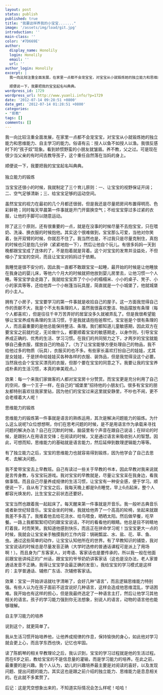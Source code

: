 ```yaml
---
layout: post
status: publish
published: true
title: "我要这样养我的小宝宝......."
image: '/assets/img/load/git.jpg'
introduction: ''
main-class: ''
color: '#7D669E'
author:
  display_name: Honolily
  login: Honolily
  email: ''
  url: ''
author_login: Honolily
excerpt: |
  我一向比较注重全面发展，在家里一点都不会宠宝宝，对宝宝从小就锻炼她的独立能力和思维能力、自主学习的能力。俗语有云：授人以鱼不如授人以渔。我很反感时下的&ldquo;孩子奴&rdquo;现象。看到娇惯野蛮的小朋友就皱眉。养不教，父之过。可是现在很少当父亲的有时间去教导孩子，这个重任自然落在当妈的身上。

  顺便说一下，我要把我的宝宝起名叫典典。
wordpress_id: 1729
wordpress_url: http://www.yuanli.info/?p=1729
date: '2012-07-14 09:28:51 +0800'
date_gmt: '2012-07-14 01:28:51 +0800'
categories:
- "育教"
tags: []
comments: []
---
```

<p>我一向比较注重全面发展，在家里一点都不会宠宝宝，对宝宝从小就锻炼她的独立能力和思维能力、自主学习的能力。俗语有云：授人以鱼不如授人以渔。我很反感时下的&ldquo;孩子奴&rdquo;现象。看到娇惯野蛮的小朋友就皱眉。养不教，父之过。可是现在很少当父亲的有时间去教导孩子，这个重任自然落在当妈的身上。</p>
<p>顺便说一下，我要把我的宝宝起名叫典典。<br />
<a id="more"></a><a id="more-1729"></a><br />
独立能力的锻炼</p>
<p>当宝宝还很小的时候，我就制定了三个育儿原则：一、让宝宝的视野保证开阔；二、空气足够清新；三、给宝宝足够的运动空间。</p>
<p>虽然宝宝的视力在最初的几个月都还很弱，但是我还是尽量把房间布置得明亮、色彩鲜艳；同时每天早晨第一件事就是开门开窗换空气；不给宝宝穿过多过紧的衣服，让他的手脚可以随意运动。</p>
<p>除了这三个原则，还有很重要的一点，就是在没事的时候尽量不去抱宝宝，只在喂奶、洗澡、换衣服的时候抱他。其实这个很难做到，宝宝那么可爱，当他对你笑着，张开双臂的时候，你就忍不住了。我当然也是，不过我只是尽量克制住，真抱的时候也只是抱几分钟（紧紧地抱一下），然后让他自个玩儿。有很多妈妈一天到晚都跟宝宝成了连体的了，不是抱着就是背着。这个对宝宝的发育并没益处，不但缩小了宝宝的空间，而且让宝宝对妈妈过于依赖。</p>
<p>我睡觉是很不安分的，因此我一直都不敢跟宝宝一起睡，最开始的时候是让他睡放在我身边的婴儿床，等他六个月大的时候就把他放到婴儿房里去，让他习惯一个人睡。等宝宝学会走路了，我就给宝宝弄了个小小的榻榻米、小小的桌子、凳子、小小的家具等等，还给他弄一个小帐篷当玩具屋，简直就是一个小城堡了，他就城堡的小主人。</p>
<p>拥有了小房子，宝宝要学习的第一件事就是收拾自己的屋子。这一方面我觉得自己作的贡献不大，我是个不太有条理的人，虽然我很喜欢整洁、物品摆放有条理（每个人都喜欢），但是往往千辛万苦弄好的居室没多久就被弄乱了。但是我很希望能够让宝宝养成有条理的生活习惯，于是我就请抱抱爸帮忙。宝宝爸是个很有条理的人，而且最重要的是他总能保持整洁、条理。我们都知道儿童敏感期，因此双方在要宝宝之前就约定，无论做什么，都要顺着宝宝的敏感期走，以身作则，引导宝宝养成正确的、优秀的生活、学习习惯。在我们的共同努力之下，才两岁的宝宝就能够自己叠衣服，摆放自己的物品了。（为了让宝宝能够方便处理自己的物品，我不给他过多的物质（玩具），衣服买的也不多。有些家长喜欢打扮自己的娃娃，尤其是女娃娃，于是拼命给娃娃买各种各样的衣服、装饰品，但是我觉得没这个必要。当然我也会个宝宝买漂亮的衣服，但那个要在宝宝的同意之下。我要让我的宝宝养成朴素的生活习惯，本真的审美观点。）</p>
<p>效果：每一个来我们家做客的人都对宝宝房十分赞赏。而宝宝更是充分利用了自己的空间，像一个王子一样，在自己的&ldquo;城堡里&rdquo;招待他的小朋友们。很多有宝宝的朋友都特别喜欢往我家里钻，因为他们的宝宝过来这里就安静里，不吵也不闹，更不会老缠着大人呢！</p>
<p>思维能力的锻炼</p>
<p>思维能力的锻炼第一件事就是语言的熟练运用，其次是解决问题能力的锻炼。为什么这么说呢?众位想想啊，你们在思考问题的时候，是不是用语言作为承载来寻找问题的解决办法？自己在沉默的时候，脑袋里有个声音在跟自己说话；在辩论的时候，是跟别人在用语言交锋；在阅读的时候，又是通过语言来吸收别人的智慧。因此，可想而知，思维能力的基础就是语言能力，然后延伸到数理逻辑能力等等。</p>
<p>有了独立能力之后，宝宝的思维能力也就容易得到锻炼，因为他学会了自己去思考、去解决问题。</p>
<p>我不爱带宝宝去上早教班。自己有读过一些关于早教的书本，因此早教对我来说就是言传身教，与宝宝玩游戏。我对宝宝的早教就是，尽量让宝宝呆在我身边，看我做事情。而且自己尽量养成规律的生活习惯，让宝宝有一种安全感，便于学习。顺便说一下，自从有了宝宝之后，我每天晚上都是9点睡觉，早上6点起床，整个人都容光焕发的，比生宝宝之前状态还要好。</p>
<p>宝宝当然也跟着我一起起床了。每天醒来第一件事就是开音乐。我一般听古典音乐或者新世纪轻音乐。宝宝会坐的时候，我就给他弄了一个高高的轮椅，坐起来就跟我差不多高了。我推着他去给花浇水、给鸟喂食，晒晒太阳。然后做早餐，吃早餐。一路上我都絮絮叨叨的跟宝宝说话，不时的看看他的眼睛。他总是目不转睛地盯着我，时而笑笑。我知道他感到快乐，而且正在拼命学习呢！当宝宝更大一点的时候，我就会让宝宝亲手触摸我的工作内容：锅碗瓢盆、水、盐、花、草、鱼、虫。通过这些简单的动作，让宝宝认知他所在的世界。有了早教知识的铺垫，我对宝宝说话的时候总是尽量发音正确（大学时选修的普通话课程可是派上了用场啊！）。而且身为广东客家人，对粤语、客家话也是要传承的，所以我一般在他面前跟宝爸讲纯正的广州话，跟宝宝的爷爷奶奶讲客家话（这也是没办法，老人家普通话发音不正确，我得让宝宝学会最正确的发音）。我给宝宝的学习模式是这样的：主学普通话、辅修广东话、次辅修客家话。</p>
<p>效果：宝宝一开始讲话就吐字清晰了，会好几种&ldquo;语言&rdquo;，而且逻辑思维能力特别强。有些人认为在孩子面前不适宜说好几种语言，这样会造成他思维混乱，学话困难。我开始也有这样的担心，但是我最终选定了一种语言主打，然后让他学习其他相关的语言。孩子的学习能力强到你无法想象，别说人的语言，动物的语言他也能够理解。</p>
<p>自主学习能力的培养</p>
<p>说到这个，就更简单了。</p>
<p>我从生活习惯开始培养他，让他养成规律的作息，保持愉快的身心，如此他对学习就会更上心，而且学东西也快，记忆也牢固。</p>
<p>读了陈鹤琴的相关早教理论之后，我认识到，宝宝的学习过程就是他的生活过程。而在6岁之前，教给宝宝的不是信息量的灌输，而是学习能力的培养。在此之前，最重要的是兴趣。我个人认为，幼儿的兴趣培养最主要是对阅读的喜好，以及发现问题、提出问题的能力。其实这也是跟之前介绍的独立能力、思维能力是息息相关的。在此就不多累赘了。</p>
<p>后记：这是凭空想象出来的，不知道实际情况会怎么样呢！哈哈！</p>
